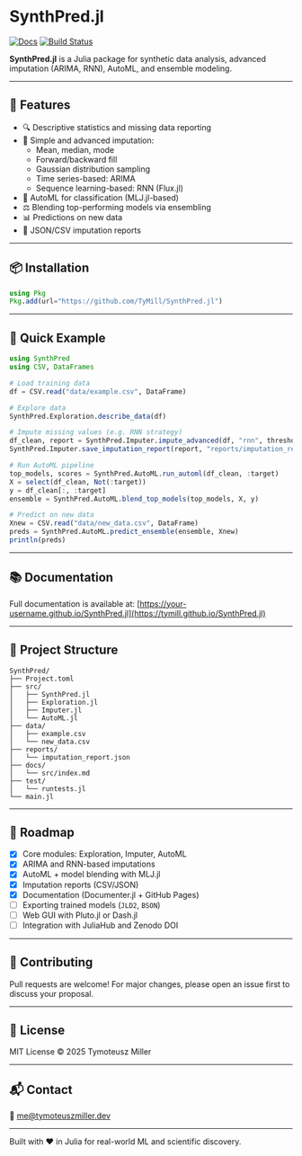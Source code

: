 # SynthPred.jl
[![Docs](https://img.shields.io/badge/docs-dev-blue.svg)](https://tymill.github.io/SynthPred/)
[![Build Status](https://github.com/TyMill/SynthPred.jl/actions/workflows/test.yml/badge.svg)](https://github.com/TyMill/SynthPred.jl/actions/workflows/test.yml)


**SynthPred.jl** is a Julia package for synthetic data analysis, advanced imputation (ARIMA, RNN), AutoML, and ensemble modeling.

---

## 🚀 Features

- 🔍 Descriptive statistics and missing data reporting
- 🧼 Simple and advanced imputation:
  - Mean, median, mode
  - Forward/backward fill
  - Gaussian distribution sampling
  - Time series-based: ARIMA
  - Sequence learning-based: RNN (Flux.jl)
- 🤖 AutoML for classification (MLJ.jl-based)
- ⚖️ Blending top-performing models via ensembling
- 📊 Predictions on new data
- 📑 JSON/CSV imputation reports

---

## 📦 Installation

```julia
using Pkg
Pkg.add(url="https://github.com/TyMill/SynthPred.jl")
```

---

## 🧪 Quick Example

```julia
using SynthPred
using CSV, DataFrames

# Load training data
df = CSV.read("data/example.csv", DataFrame)

# Explore data
SynthPred.Exploration.describe_data(df)

# Impute missing values (e.g. RNN strategy)
df_clean, report = SynthPred.Imputer.impute_advanced(df, "rnn", threshold=0.1)
SynthPred.Imputer.save_imputation_report(report, "reports/imputation_report.json")

# Run AutoML pipeline
top_models, scores = SynthPred.AutoML.run_automl(df_clean, :target)
X = select(df_clean, Not(:target))
y = df_clean[:, :target]
ensemble = SynthPred.AutoML.blend_top_models(top_models, X, y)

# Predict on new data
Xnew = CSV.read("data/new_data.csv", DataFrame)
preds = SynthPred.AutoML.predict_ensemble(ensemble, Xnew)
println(preds)
```

---

## 📚 Documentation

Full documentation is available at: [https://your-username.github.io/SynthPred.jl](https://tymill.github.io/SynthPred.jl)

---

## 🧪 Project Structure

```
SynthPred/
├── Project.toml
├── src/
│   ├── SynthPred.jl
│   ├── Exploration.jl
│   ├── Imputer.jl
│   └── AutoML.jl
├── data/
│   ├── example.csv
│   └── new_data.csv
├── reports/
│   └── imputation_report.json
├── docs/
│   └── src/index.md
├── test/
│   └── runtests.jl
└── main.jl
```

---

## 📌 Roadmap

- [x] Core modules: Exploration, Imputer, AutoML
- [x] ARIMA and RNN-based imputations
- [x] AutoML + model blending with MLJ.jl
- [x] Imputation reports (CSV/JSON)
- [x] Documentation (Documenter.jl + GitHub Pages)
- [ ] Exporting trained models (`JLD2`, `BSON`)
- [ ] Web GUI with Pluto.jl or Dash.jl
- [ ] Integration with JuliaHub and Zenodo DOI

---

## 🤝 Contributing

Pull requests are welcome! For major changes, please open an issue first to discuss your proposal.

---

## 📜 License

MIT License © 2025 Tymoteusz Miller

---

## 📬 Contact

📧 me@tymoteuszmiller.dev


---

Built with ❤️ in Julia for real-world ML and scientific discovery.

